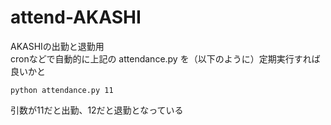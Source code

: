 # attend-AKASHI
AKASHIの出勤と退勤用  
cronなどで自動的に上記の attendance.py を（以下のように）定期実行すれば良いかと
```
python attendance.py 11
```
引数が11だと出勤、12だと退勤となっている
